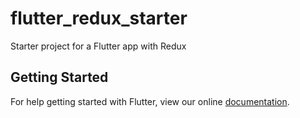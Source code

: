 # flutter_redux_starter

Starter project for a Flutter app with Redux

## Getting Started

For help getting started with Flutter, view our online
[documentation](https://flutter.io/).
